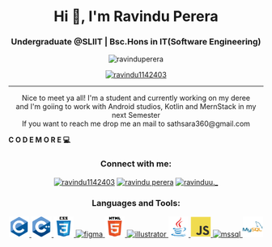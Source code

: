 <h1 align="center">Hi 👋, I'm Ravindu Perera</h1>
<h3 align="center">Undergraduate @SLIIT | Bsc.Hons in IT(Software Engineering)</h3>

<p align="center"> <img src="https://komarev.com/ghpvc/?username=ravinduperera&label=Profile%20views&color=0e75b6&style=flat" alt="ravinduperera" /> </p>

<p align="center"> <a href="https://twitter.com/ravindu1142403" target="blank"><img src="https://img.shields.io/twitter/follow/ravindu1142403?logo=twitter&style=for-the-badge" alt="ravindu1142403" /></a> </p>

<hr>

<p align="center">Nice to meet ya all! I'm a student and currently working on my deree<br> and I'm goiing to work with Android studios, Kotlin and MernStack in my next Semester<br>
If you want to reach me drop me an mail to sathsara360@gmail.com</p>

   <p aligin="center"><b>C O D E M O R E 💻</b></p>

<h3 align="center">Connect with me:</h3>
<p align="center">
<a href="https://twitter.com/ravindu1142403" target="blank"><img align="center" src="https://raw.githubusercontent.com/rahuldkjain/github-profile-readme-generator/master/src/images/icons/Social/twitter.svg" alt="ravindu1142403" height="30" width="40" /></a>
<a href="https://linkedin.com/in/ravindu perera" target="blank"><img align="center" src="https://raw.githubusercontent.com/rahuldkjain/github-profile-readme-generator/master/src/images/icons/Social/linked-in-alt.svg" alt="ravindu perera" height="30" width="40" /></a>
<a href="https://instagram.com/ravinduu._" target="blank"><img align="center" src="https://raw.githubusercontent.com/rahuldkjain/github-profile-readme-generator/master/src/images/icons/Social/instagram.svg" alt="ravinduu._" height="30" width="40" /></a>
</p>

<h3 align="center">Languages and Tools:</h3>
<p align="center"> <a href="https://www.cprogramming.com/" target="_blank" rel="noreferrer"> <img src="https://raw.githubusercontent.com/devicons/devicon/master/icons/c/c-original.svg" alt="c" width="40" height="40"/> </a> <a href="https://www.w3schools.com/cpp/" target="_blank" rel="noreferrer"> <img src="https://raw.githubusercontent.com/devicons/devicon/master/icons/cplusplus/cplusplus-original.svg" alt="cplusplus" width="40" height="40"/> </a> <a href="https://www.w3schools.com/css/" target="_blank" rel="noreferrer"> <img src="https://raw.githubusercontent.com/devicons/devicon/master/icons/css3/css3-original-wordmark.svg" alt="css3" width="40" height="40"/> </a> <a href="https://www.figma.com/" target="_blank" rel="noreferrer"> <img src="https://www.vectorlogo.zone/logos/figma/figma-icon.svg" alt="figma" width="40" height="40"/> </a> <a href="https://www.w3.org/html/" target="_blank" rel="noreferrer"> <img src="https://raw.githubusercontent.com/devicons/devicon/master/icons/html5/html5-original-wordmark.svg" alt="html5" width="40" height="40"/> </a> <a href="https://www.adobe.com/in/products/illustrator.html" target="_blank" rel="noreferrer"> <img src="https://www.vectorlogo.zone/logos/adobe_illustrator/adobe_illustrator-icon.svg" alt="illustrator" width="40" height="40"/> </a><a href="https://www.java.com" target="_blank" rel="noreferrer"> <img src="https://raw.githubusercontent.com/devicons/devicon/master/icons/java/java-original.svg" alt="java" width="40" height="40"/> </a> <a href="https://developer.mozilla.org/en-US/docs/Web/JavaScript" target="_blank" rel="noreferrer"> <img src="https://raw.githubusercontent.com/devicons/devicon/master/icons/javascript/javascript-original.svg" alt="javascript" width="40" height="40"/> </a> <a href="https://www.microsoft.com/en-us/sql-server" target="_blank" rel="noreferrer"> <img src="https://www.svgrepo.com/show/303229/microsoft-sql-server-logo.svg" alt="mssql" width="40" height="40"/> </a> <a href="https://www.mysql.com/" target="_blank" rel="noreferrer"> <img src="https://raw.githubusercontent.com/devicons/devicon/master/icons/mysql/mysql-original-wordmark.svg" alt="mysql" width="40" height="40"/> </a> </p>
